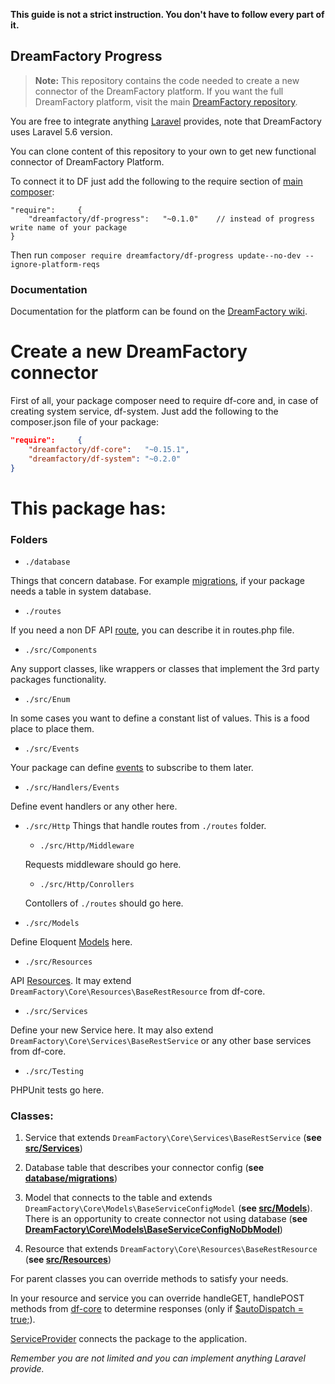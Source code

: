 **This guide is not a strict instruction. You don't have to follow every part of it.**

## DreamFactory Progress

> **Note:** This repository contains the code needed to create a new connector of the DreamFactory platform. 
If you want the full DreamFactory platform, visit the 
main [DreamFactory repository](https://github.com/dreamfactorysoftware/dreamfactory).

You are free to integrate anything [Laravel](https://laravel.com/docs/5.6/) provides, note that DreamFactory uses Laravel 5.6 version.
 
You can clone content of this repository to your own to get new functional connector of DreamFactory Platform.
 
To connect it to DF just add the following to the require section of 
[main composer](https://github.com/dreamfactorysoftware/dreamfactory/blob/ce72cc6739979be286f51617050bc9ec9c657f39/composer.json#L30):
```
"require":     {
    "dreamfactory/df-progress":   "~0.1.0"    // instead of progress write name of your package
}
``` 

Then run `composer require dreamfactory/df-progress update--no-dev --ignore-platform-reqs `

### Documentation

Documentation for the platform can be found on the [DreamFactory wiki](http://wiki.dreamfactory.com).

# Create a new DreamFactory connector

First of all, your package composer need to require df-core 
and, in case of creating system service, df-system. 
Just add the following to the composer.json file of your package:
```json
"require":     {
    "dreamfactory/df-core":   "~0.15.1",
    "dreamfactory/df-system": "~0.2.0"
}
```

# This package has: 

### Folders

- `./database` 

Things that concern database. For example [migrations](https://laravel.com/docs/5.6/migrations), if your package needs a table in system database.

- `./routes`

If you need a non DF API [route](https://laravel.com/docs/5.6/routing), you can describe it in routes.php file.

- `./src/Components`

Any support classes, like wrappers or classes that implement the 3rd party packages functionality.

- `./src/Enum`

In some cases you want to define a constant list of values. This is a food place to place them.

- `./src/Events`

Your package can define [events](https://laravel.com/docs/5.6/events) to subscribe to them later.

- `./src/Handlers/Events`

Define event handlers or any other here.

- `./src/Http` 
Things that handle routes from `./routes` folder.

  - `./src/Http/Middleware`
  
  Requests middleware should go here.
  
  - `./src/Http/Conrollers`
  
  Contollers of `./routes` should go here.
    
- `./src/Models`

Define Eloquent [Models](https://laravel.com/docs/5.8/eloquent) here.

- `./src/Resources`

API [Resources](https://laravel.com/docs/5.6/eloquent-resources). It may extend `DreamFactory\Core\Resources\BaseRestResource` from df-core.

- `./src/Services`

Define your new Service here. It may also extend `DreamFactory\Core\Services\BaseRestService` or any other base services from df-core.

- `./src/Testing`

PHPUnit tests go here.

### Classes:

1. Service that extends `DreamFactory\Core\Services\BaseRestService` (__see [src/Services](https://github.com/dreamfactorysoftware/df-progress/blob/add-examples/src/Services/ExampleService.php)__)
2. Database table that describes your connector config (__see [database/migrations](https://github.com/dreamfactorysoftware/df-progress/blob/add-examples/database/migrations/2019_08_12_125323_create_example_table.php)__)
3. Model that connects to the table and extends `DreamFactory\Core\Models\BaseServiceConfigModel` (__see [src/Models](https://github.com/dreamfactorysoftware/df-progress/blob/master/src/Models/ExampleModel.php)__).
There is an opportunity to create connector not using database (__see [DreamFactory\Core\Models\BaseServiceConfigNoDbModel](https://github.com/dreamfactorysoftware/df-core/blob/master/src/Models/BaseServiceConfigNoDbModel.php)__)

4. Resource that extends `DreamFactory\Core\Resources\BaseRestResource` (__see [src/Resources](https://github.com/dreamfactorysoftware/df-progress/blob/add-examples/src/Resources/ExampleResource.php)__)


For parent classes you can override methods to satisfy your needs. 

In your resource and service you can override handleGET, handlePOST methods from [df-core](https://github.com/dreamfactorysoftware/df-core/blob/06e01cd46ed106684041fb1fdf8ef35695a1b2cf/src/Components/RestHandler.php#L589) to determine responses (only if 
[$autoDispatch = true;](https://github.com/dreamfactorysoftware/df-core/blob/06e01cd46ed106684041fb1fdf8ef35695a1b2cf/src/Components/RestHandler.php#L88)).

[ServiceProvider](https://github.com/dreamfactorysoftware/df-progress/blob/master/src/ServiceProvider.php) connects the package to the application.

*Remember you are not limited and you can implement anything Laravel provide.*